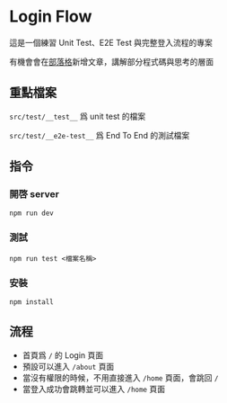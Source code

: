 # Login Flow
這是一個練習 Unit Test、E2E Test 與完整登入流程的專案

有機會會在[部落格](https://liaoyingkai.github.io/)新增文章，講解部分程式碼與思考的層面

## 重點檔案

`src/test/__test__` 爲 unit test 的檔案

`src/test/__e2e-test__` 爲 End To End 的測試檔案

## 指令

### 開啓 server
```
npm run dev
```

### 測試
```
npm run test <檔案名稱>
```

### 安裝
```
npm install
```

## 流程

- 首頁爲 `/` 的 Login 頁面
- 預設可以進入 `/about` 頁面
- 當沒有權限的時候，不用直接進入 `/home` 頁面，會跳回 `/`
- 當登入成功會跳轉並可以進入 `/home` 頁面
